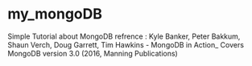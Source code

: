 # my_mongoDB
Simple Tutorial about MongoDB 
refrence : Kyle Banker, Peter Bakkum, Shaun Verch, Doug Garrett, Tim Hawkins - MongoDB in Action_ Covers MongoDB version 3.0 (2016, Manning Publications)

